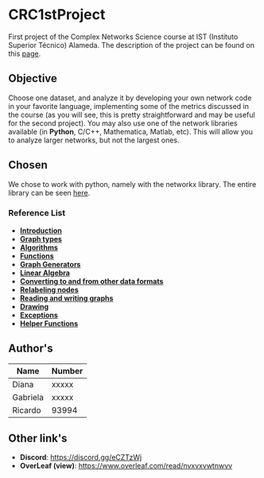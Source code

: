 # CRC1stProject

First project of the Complex Networks Science course at IST (Instituto Superior Técnico) Alameda. The description of the project can be found on this <a href="https://fenix.tecnico.ulisboa.pt/disciplinas/CRC/2018-2019/1-semestre/project-1">page</a>.

## Objective

Choose one dataset, and analyze it by developing your own network code in your favorite language, implementing some of the metrics discussed in the course (as you will see, this is pretty straightforward and may be useful for the second project). You may also use one of the network libraries available (in <b>Python</b>, C/C++, Mathematica, Matlab, etc). This will allow you to analyze larger networks, but not the largest ones.

## Chosen

We chose to work with python, namely with the networkx library. The entire library can be seen <a href="https://networkx.github.io/documentation/networkx-1.9/reference/index.html">here</a>. 

### Reference List

* <a href="https://networkx.github.io/documentation/networkx-1.9/reference/introduction.html"><b>Introduction</b></a>
* <a href="https://networkx.github.io/documentation/networkx-1.9/reference/classes.html"><b>Graph types</b></a>
* <a href="https://networkx.github.io/documentation/networkx-1.9/reference/algorithms.html"><b>Algorithms</b></a>
* <a href="https://networkx.github.io/documentation/networkx-1.9/reference/functions.html"><b>Functions</b></a>
* <a href="https://networkx.github.io/documentation/networkx-1.9/reference/generators.html"><b>Graph Generators</b></a>
* <a href="https://networkx.github.io/documentation/networkx-1.9/reference/linalg.html"><b>Linear Algebra</b></a>
* <a href="https://networkx.github.io/documentation/networkx-1.9/reference/convert.html"><b>Converting to and from other data formats</b></a>
* <a href="https://networkx.github.io/documentation/networkx-1.9/reference/relabel.html"><b>Relabeling nodes</b></a>
* <a href="https://networkx.github.io/documentation/networkx-1.9/reference/readwrite.html"><b>Reading and writing graphs</b></a>
* <a href="https://networkx.github.io/documentation/networkx-1.9/reference/drawing.html"><b>Drawing</b></a>
* <a href="https://networkx.github.io/documentation/networkx-1.9/reference/exceptions.html"><b>Exceptions</b></a>
* <a href="https://networkx.github.io/documentation/networkx-1.9/reference/utils.html"><b>Helper Functions</b></a>

## Author's

Name        | Number
------------- | -------------
Diana         | xxxxx
Gabriela         | xxxxx
Ricardo         | 93994

## Other link's

* <b>Discord</b>: https://discord.gg/eCZTzWj
* <b>OverLeaf (view)</b>: https://www.overleaf.com/read/nvxvxvwtnwvv

